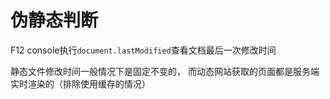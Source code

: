# 伪静态判断

F12 console执行`document.lastModified`查看文档最后一次修改时间

静态文件修改时间一般情况下是固定不变的， 而动态网站获取的页面都是服务端实时渲染的（排除使用缓存的情况）